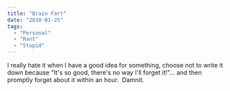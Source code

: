 ```yaml
---
title: "Brain Fart"
date: "2010-01-25"
tags:
  - "Personal"
  - "Rant"
  - "Stupid"
---
```


I really hate it when I have a good idea for something, choose not to write it down because "It's so good, there's no way I'll forget it!"... and then promptly forget about it within an hour.  Damnit.
